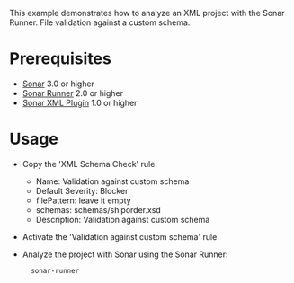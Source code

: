 This example demonstrates how to analyze an XML project with the Sonar Runner.
File validation against a custom schema.

Prerequisites
=============
* [Sonar](http://www.sonarsource.org/downloads/) 3.0 or higher
* [Sonar Runner](http://docs.codehaus.org/display/SONAR/Installing+and+Configuring+Sonar+Runner) 2.0 or higher
* [Sonar XML Plugin](http://docs.codehaus.org/display/SONAR/XML+Plugin) 1.0 or higher

Usage
=====
*   Copy the 'XML Schema Check' rule:
    * Name: Validation against custom schema
    * Default Severity: Blocker
    * filePattern: leave it empty
    * schemas: schemas/shiporder.xsd
    * Description: Validation against custom schema
* Activate the 'Validation against custom schema' rule
* Analyze the project with Sonar using the Sonar Runner:

        sonar-runner

